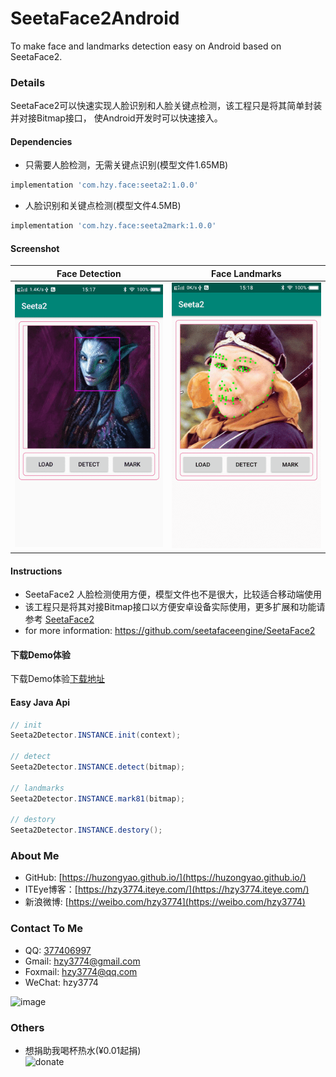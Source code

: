 # SeetaFace2Android
To make face and landmarks detection easy on Android based on SeetaFace2.

### Details
SeetaFace2可以快速实现人脸识别和人脸关键点检测，该工程只是将其简单封装并对接Bitmap接口，
使Android开发时可以快速接入。

#### Dependencies
* 只需要人脸检测，无需关键点识别(模型文件1.65MB)
``` gradle
implementation 'com.hzy.face:seeta2:1.0.0'
```

* 人脸识别和关键点检测(模型文件4.5MB)
``` gradle
implementation 'com.hzy.face:seeta2mark:1.0.0'
```

#### Screenshot
|  Face Detection | Face Landmarks |
| ------------ | -------------- |
|![pic](https://github.com/hzy3774/SeetaFace2Android/blob/master/misc/demo1.png?raw=true)|![pic](https://github.com/hzy3774/SeetaFace2Android/blob/master/misc/demo2.png?raw=true)|

#### Instructions
* SeetaFace2 人脸检测使用方便，模型文件也不是很大，比较适合移动端使用
* 该工程只是将其对接Bitmap接口以方便安卓设备实际使用，更多扩展和功能请参考
  [SeetaFace2](https://github.com/seetafaceengine/SeetaFace2)
* for more information: https://github.com/seetafaceengine/SeetaFace2

#### 下载Demo体验
下载Demo体验[下载地址](https://github.com/hzy3774/SeetaFace2Android/releases/latest)

#### Easy Java Api
``` java
// init
Seeta2Detector.INSTANCE.init(context);

// detect
Seeta2Detector.INSTANCE.detect(bitmap);

// landmarks
Seeta2Detector.INSTANCE.mark81(bitmap);

// destory
Seeta2Detector.INSTANCE.destory();
```

### About Me
 * GitHub: [https://huzongyao.github.io/](https://huzongyao.github.io/)
 * ITEye博客：[https://hzy3774.iteye.com/](https://hzy3774.iteye.com/)
 * 新浪微博: [https://weibo.com/hzy3774](https://weibo.com/hzy3774)

### Contact To Me
 * QQ: [377406997](https://wpa.qq.com/msgrd?v=3&uin=377406997&site=qq&menu=yes)
 * Gmail: [hzy3774@gmail.com](mailto:hzy3774@gmail.com)
 * Foxmail: [hzy3774@qq.com](mailto:hzy3774@qq.com)
 * WeChat: hzy3774

 ![image](https://raw.githubusercontent.com/hzy3774/AndroidP7zip/master/misc/wechat.png)

### Others
 * 想捐助我喝杯热水(¥0.01起捐)</br>
 ![donate](https://github.com/huzongyao/JChineseChess/blob/master/misc/donate.png?raw=true)